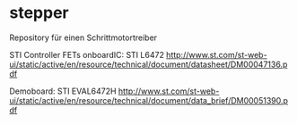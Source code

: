 stepper
=======

Repository für einen Schrittmotortreiber


STI Controller FETs onboardIC: STI L6472
http://www.st.com/st-web-ui/static/active/en/resource/technical/document/datasheet/DM00047136.pdf

Demoboard: STI EVAL6472H
http://www.st.com/st-web-ui/static/active/en/resource/technical/document/data_brief/DM00051390.pdf

